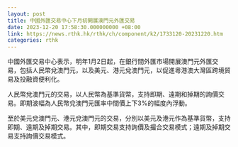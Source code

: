 ```yaml
---
layout: post
title: 中國外匯交易中心下月初開展澳門元外匯交易
date: 2023-12-20 17:58:30.000000000 +08:00
link: https://news.rthk.hk/rthk/ch/component/k2/1733120-20231220.htm
categories: rthk
---
```


中國外匯交易中心表示，明年1月2日起，在銀行間外匯市場開展澳門元外匯交易，包括人民幣兌澳門元，以及美元、港元兌澳門元，以促進粵港澳大灣區跨境貿易及投融資便利化。

人民幣兌澳門元的交易，以人民幣為基準貨幣，支持即期、遠期和掉期的詢價交易。即期波幅為人民幣兌澳門元匯率中間價上下3%的幅度內浮動。

至於美元兌澳門元、港元兌澳門元的交易，分別以美元及港元作為基準貨幣，支持即期、遠期及掉期交易。其中，即期交易支持詢價及撮合交易模式；遠期及掉期交易支持詢價交易模式。
